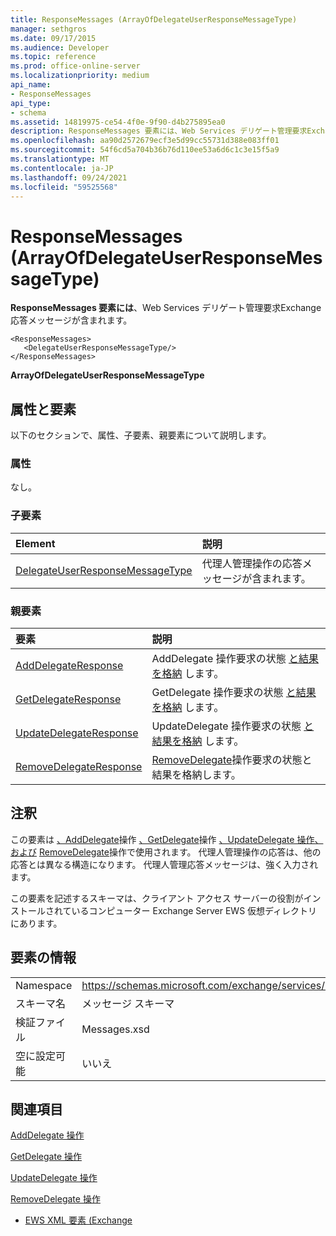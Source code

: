 ```yaml
---
title: ResponseMessages (ArrayOfDelegateUserResponseMessageType)
manager: sethgros
ms.date: 09/17/2015
ms.audience: Developer
ms.topic: reference
ms.prod: office-online-server
ms.localizationpriority: medium
api_name:
- ResponseMessages
api_type:
- schema
ms.assetid: 14819975-ce54-4f0e-9f90-d4b275895ea0
description: ResponseMessages 要素には、Web Services デリゲート管理要求Exchange応答メッセージが含まれます。
ms.openlocfilehash: aa90d2572679ecf3e5d99cc55731d388e083ff01
ms.sourcegitcommit: 54f6cd5a704b36b76d110ee53a6d6c1c3e15f5a9
ms.translationtype: MT
ms.contentlocale: ja-JP
ms.lasthandoff: 09/24/2021
ms.locfileid: "59525568"
---
```

# <a name="responsemessages-arrayofdelegateuserresponsemessagetype"></a>ResponseMessages (ArrayOfDelegateUserResponseMessageType)

**ResponseMessages 要素には**、Web Services デリゲート管理要求Exchange応答メッセージが含まれます。 
  
```
<ResponseMessages>
   <DelegateUserResponseMessageType/>
</ResponseMessages>
```

 **ArrayOfDelegateUserResponseMessageType**
## <a name="attributes-and-elements"></a>属性と要素

以下のセクションで、属性、子要素、親要素について説明します。
  
### <a name="attributes"></a>属性

なし。
  
### <a name="child-elements"></a>子要素

|**Element**|**説明**|
|:-----|:-----|
|[DelegateUserResponseMessageType](delegateuserresponsemessagetype.md) <br/> |代理人管理操作の応答メッセージが含まれます。  <br/> |
   
### <a name="parent-elements"></a>親要素

|**要素**|**説明**|
|:-----|:-----|
|[AddDelegateResponse](adddelegateresponse.md) <br/> |AddDelegate 操作要求の状態 [と結果を格納](adddelegate-operation.md) します。  <br/> |
|[GetDelegateResponse](getdelegateresponse.md) <br/> |GetDelegate 操作要求の状態 [と結果を格納](getdelegate-operation.md) します。  <br/> |
|[UpdateDelegateResponse](updatedelegateresponse.md) <br/> |UpdateDelegate 操作要求の状態 [と結果を格納](updatedelegate-operation.md) します。  <br/> |
|[RemoveDelegateResponse](removedelegateresponse.md) <br/> |[RemoveDelegate](removedelegate-operation.md)操作要求の状態と結果を格納します。  <br/> |
   
## <a name="remarks"></a>注釈

この要素は [、AddDelegate](adddelegate-operation.md)操作 [、GetDelegate](getdelegate-operation.md)操作 [、UpdateDelegate 操作、および](updatedelegate-operation.md) [RemoveDelegate](removedelegate-operation.md)操作で使用されます。 代理人管理操作の応答は、他の応答とは異なる構造になります。 代理人管理応答メッセージは、強く入力されます。
  
この要素を記述するスキーマは、クライアント アクセス サーバーの役割がインストールされているコンピューター Exchange Server EWS 仮想ディレクトリにあります。
  
## <a name="element-information"></a>要素の情報

|||
|:-----|:-----|
|Namespace  <br/> |https://schemas.microsoft.com/exchange/services/2006/messages  <br/> |
|スキーマ名  <br/> |メッセージ スキーマ  <br/> |
|検証ファイル  <br/> |Messages.xsd  <br/> |
|空に設定可能  <br/> |いいえ  <br/> |
   
## <a name="see-also"></a>関連項目



[AddDelegate 操作](adddelegate-operation.md)
  
[GetDelegate 操作](getdelegate-operation.md)
  
[UpdateDelegate 操作](updatedelegate-operation.md)
  
[RemoveDelegate 操作](removedelegate-operation.md)


- [EWS XML 要素 (Exchange](ews-xml-elements-in-exchange.md)

